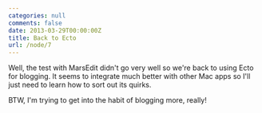```yaml
---
categories: null
comments: false
date: 2013-03-29T00:00:00Z
title: Back to Ecto
url: /node/7
---
```


Well, the test with MarsEdit didn't go very well so we're back to using Ecto for blogging. It seems to integrate much better with other Mac apps so I'll just need to learn how to sort out its quirks.

BTW, I'm trying to get into the habit of blogging more, really!
